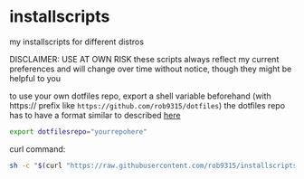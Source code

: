 # installscripts
my installscripts for different distros

DISCLAIMER: USE AT OWN RISK
these scripts always reflect my current preferences and will change over time without notice, though they might be helpful to you

to use your own dotfiles repo, export a shell variable beforehand (with https:// prefix like `https://github.com/rob9315/dotfiles`)
the dotfiles repo has to have a format similar to described [here](https://www.ackama.com/blog/posts/the-best-way-to-store-your-dotfiles-a-bare-git-repository-explained)
```sh
export dotfilesrepo="yourrepohere"
```

curl command: 
```sh
sh -c "$(curl "https://raw.githubusercontent.com/rob9315/installscripts/master/ezauto.sh")"
```

